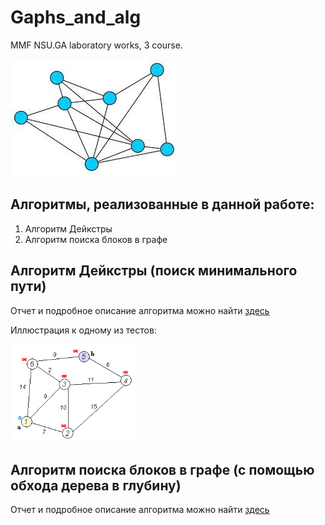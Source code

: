 # Gaphs_and_alg
MMF NSU.GA laboratory works, 3 course.

![Image](https://github.com/TDaryaT/Gaphs_and_alg/blob/master/images/1_TkOgqDF2jMReslONdaB2xg.jpeg)

## Алгоритмы, реализованные в данной работе:

1. Алгоритм Дейкстры
2. Алгоритм поиска блоков в графе

## Алгоритм Дейкстры (поиск минимального пути)

Отчет и подробное описание алгоритма можно найти [здесь](https://github.com/TDaryaT/Gaphs_and_alg_report)

Иллюстрация к одному из тестов:

<img src="https://github.com/TDaryaT/Gaphs_and_alg/blob/master/images/Dijkstra_Animation.gif" width="200">

## Алгоритм поиска блоков в графе (с помощью обхода дерева в глубину)

Отчет и подробное описание алгоритма можно найти [здесь](https://github.com/TDaryaT/Gaphs_and_alg_report)
